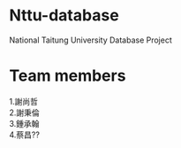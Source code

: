 # Nttu-database
National Taitung University Database Project
# Team members
1.謝尚哲  
2.謝秉倫  
3.鍾承翰  
4.蔡昌??  